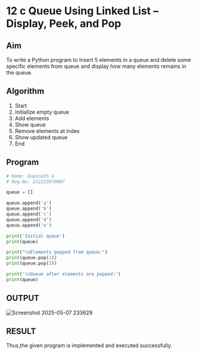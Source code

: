 # 12 c Queue Using Linked List – Display, Peek, and Pop

## Aim

To write a Python program to Insert 5 elements in a queue and delete some specific elements from queue and display how many elements remains in the queue. 

## Algorithm

1. Start  
2. Initialize empty queue  
3. Add elements 
4. Show queue  
5. Remove elements at index
6. Show updated queue  
7. End

## Program

```python
# Name: Gopinath G
# Reg.No: 212223070007

queue = []

queue.append('a')
queue.append('b')
queue.append('c')
queue.append('d')
queue.append('e')

print('Initial queue')
print(queue)

print("\nElements popped from queue:")
print(queue.pop(1))
print(queue.pop(3))

print('\nQueue after elements are popped:')
print(queue)
```

## OUTPUT

![Screenshot 2025-05-07 233629](https://github.com/user-attachments/assets/78dcb351-dcac-4a20-a7e7-9b9d1c30b63a)

## RESULT

Thus,the given program is implemented and executed successfully.
